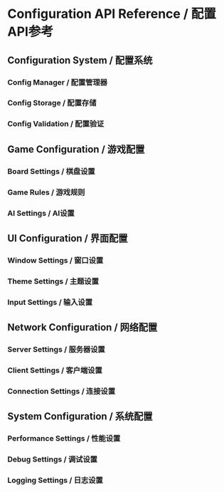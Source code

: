 # Configuration API Reference / 配置API参考

## Configuration System / 配置系统

### Config Manager / 配置管理器

### Config Storage / 配置存储

### Config Validation / 配置验证

## Game Configuration / 游戏配置

### Board Settings / 棋盘设置

### Game Rules / 游戏规则

### AI Settings / AI设置

## UI Configuration / 界面配置

### Window Settings / 窗口设置

### Theme Settings / 主题设置

### Input Settings / 输入设置

## Network Configuration / 网络配置

### Server Settings / 服务器设置

### Client Settings / 客户端设置

### Connection Settings / 连接设置

## System Configuration / 系统配置

### Performance Settings / 性能设置

### Debug Settings / 调试设置

### Logging Settings / 日志设置 